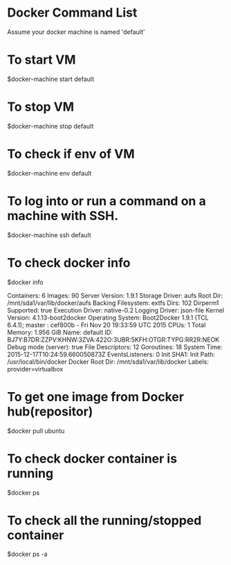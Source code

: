 Docker Command List
========

Assume your docker machine is named 'default'

# To start VM
$docker-machine start default

# To stop VM
$docker-machine stop default

# To check if env of VM
$docker-machine env default

# To log into or run a command on a machine with SSH.
$docker-machine ssh default

# To check docker info
$docker info

Containers: 6
Images: 90
Server Version: 1.9.1
Storage Driver: aufs
 Root Dir: /mnt/sda1/var/lib/docker/aufs
 Backing Filesystem: extfs
 Dirs: 102
 Dirperm1 Supported: true
Execution Driver: native-0.2
Logging Driver: json-file
Kernel Version: 4.1.13-boot2docker
Operating System: Boot2Docker 1.9.1 (TCL 6.4.1); master : cef800b - Fri Nov 20 19:33:59 UTC 2015
CPUs: 1
Total Memory: 1.956 GiB
Name: default
ID: BJ7Y:B7DR:ZZPV:KHNW:3ZVA:422O:3UBR:5KFH:OTGR:TYPG:RR2R:NEOK
Debug mode (server): true
 File Descriptors: 12
 Goroutines: 18
 System Time: 2015-12-17T10:24:59.660050873Z
 EventsListeners: 0
 Init SHA1: 
 Init Path: /usr/local/bin/docker
 Docker Root Dir: /mnt/sda1/var/lib/docker
Labels:
 provider=virtualbox

# To get one image from Docker hub(repositor)
$docker pull ubuntu

# To check docker container is running
$docker ps

# To check all the running/stopped container
$docker ps -a
